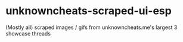 # unknowncheats-scraped-ui-esp
(Mostly all) scraped images / gifs from unknowncheats.me's largest 3 showcase threads
